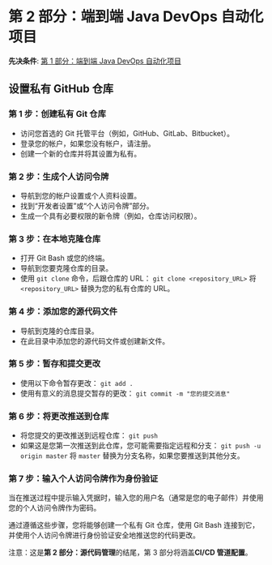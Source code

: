 # 第 2 部分：端到端 Java DevOps 自动化项目

**先决条件**: [第 1 部分：端到端 Java DevOps 自动化项目](/@navin5556/part-1-end-to-end-java-devops-automation-project-97835d7b7914)

## 设置私有 GitHub 仓库

### 第 1 步：创建私有 Git 仓库

- 访问您首选的 Git 托管平台（例如，GitHub、GitLab、Bitbucket）。
- 登录您的帐户，如果您没有帐户，请注册。
- 创建一个新的仓库并将其设置为私有。

### 第 2 步：生成个人访问令牌

- 导航到您的帐户设置或个人资料设置。
- 找到“开发者设置”或“个人访问令牌”部分。
- 生成一个具有必要权限的新令牌（例如，仓库访问权限）。

### 第 3 步：在本地克隆仓库

- 打开 Git Bash 或您的终端。
- 导航到您要克隆仓库的目录。
- 使用 `git clone` 命令，后跟仓库的 URL：
  `git clone <repository_URL>`
  将 `<repository_URL>` 替换为您的私有仓库的 URL。

### 第 4 步：添加您的源代码文件

- 导航到克隆的仓库目录。
- 在此目录中添加您的源代码文件或创建新文件。

### 第 5 步：暂存和提交更改

- 使用以下命令暂存更改：
  `git add .`
- 使用有意义的消息提交暂存的更改：
  `git commit -m "您的提交消息"`

### 第 6 步：将更改推送到仓库

- 将您提交的更改推送到远程仓库：
  `git push`
- 如果这是您第一次推送到此仓库，您可能需要指定远程和分支：
  `git push -u origin master`
  将 `master` 替换为分支名称，如果您要推送到其他分支。

### 第 7 步：输入个人访问令牌作为身份验证

当在推送过程中提示输入凭据时，输入您的用户名（通常是您的电子邮件）并使用您的个人访问令牌作为密码。

通过遵循这些步骤，您将能够创建一个私有 Git 仓库，使用 Git Bash 连接到它，并使用个人访问令牌进行身份验证安全地推送您的代码更改。

注意：这是**第 2 部分：源代码管理**的结尾，第 3 部分将涵盖**CI/CD 管道配置**。